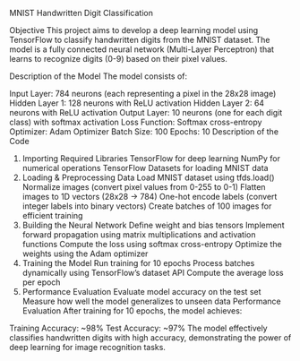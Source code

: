 MNIST Handwritten Digit Classification

Objective
This project aims to develop a deep learning model using TensorFlow to classify handwritten digits from the MNIST dataset. The model is a fully connected neural network (Multi-Layer Perceptron) that learns to recognize digits (0-9) based on their pixel values.

Description of the Model
The model consists of:

Input Layer: 784 neurons (each representing a pixel in the 28x28 image)
Hidden Layer 1: 128 neurons with ReLU activation
Hidden Layer 2: 64 neurons with ReLU activation
Output Layer: 10 neurons (one for each digit class) with softmax activation
Loss Function: Softmax cross-entropy
Optimizer: Adam Optimizer
Batch Size: 100
Epochs: 10
Description of the Code
1. Importing Required Libraries
TensorFlow for deep learning
NumPy for numerical operations
TensorFlow Datasets for loading MNIST data
2. Loading & Preprocessing Data
Load MNIST dataset using tfds.load()
Normalize images (convert pixel values from 0-255 to 0-1)
Flatten images to 1D vectors (28x28 → 784)
One-hot encode labels (convert integer labels into binary vectors)
Create batches of 100 images for efficient training
3. Building the Neural Network
Define weight and bias tensors
Implement forward propagation using matrix multiplications and activation functions
Compute the loss using softmax cross-entropy
Optimize the weights using the Adam optimizer
4. Training the Model
Run training for 10 epochs
Process batches dynamically using TensorFlow’s dataset API
Compute the average loss per epoch
5. Performance Evaluation
Evaluate model accuracy on the test set
Measure how well the model generalizes to unseen data
Performance Evaluation
After training for 10 epochs, the model achieves:

Training Accuracy: ~98%
Test Accuracy: ~97%
The model effectively classifies handwritten digits with high accuracy, demonstrating the power of deep learning for image recognition tasks.

